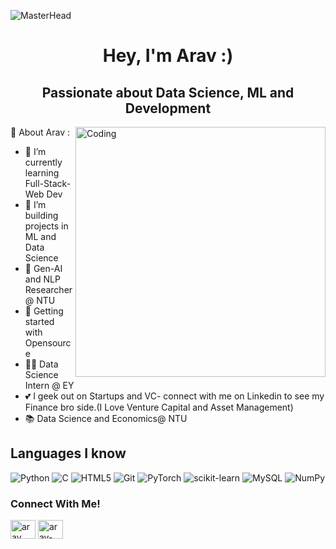 ![MasterHead](https://user-images.githubusercontent.com/10498744/210012254-234538ff-d198-48aa-8964-37e6fd45d227.gif)
<h1 align="center">Hey, I'm Arav :)</h1> 
<h2 align="center">Passionate about Data Science, ML and Development </h2>
<img align="right" alt="Coding" width="400" src="https://image.myanimelist.net/ui/_3fYL8i6Q-n-155t3dn_4hksVs3MIJxHadG7A7FI_oTy9pL-UqrC-cycJtDkuZzC"
[![](https://visitcount.itsvg.in/api?id=piyushhhxyz&icon=0&color=6)](https://visitcount.itsvg.in)

# 💫 About Arav :
- 🔭 I’m currently learning Full-Stack-Web Dev
- 👯 I’m building projects in ML and Data Science
- 🧠 Gen-AI and NLP Researcher @ NTU
- 💬 Getting started with Opensource
- 👩‍💻 Data Science Intern @ EY
- 💕 I geek out on Startups and VC- connect with me on Linkedin to see my Finance bro side.(I Love Venture Capital and Asset Management)
- 📚 Data Science and Economics@ NTU 

## Languages I know
![Python](http://img.shields.io/badge/Python-3776AB?style=flat-square&logo=python&logoColor=ffffff)
![C](http://img.shields.io/badge/-C-3776AB?style=flat-square&logo=c&logoColor=ffffff)
![HTML5](https://img.shields.io/badge/-HTML5-E34F26?style=flat-square&logo=html5&logoColor=ffffff)
![Git](https://img.shields.io/badge/-Git-F05032?style=flat-square&logo=git&logoColor=white)
![PyTorch](https://img.shields.io/badge/PyTorch-%23EE4C2C.svg?style=flat-square&logo=pytorch&logoColor=white)
![scikit-learn](https://img.shields.io/badge/scikit--learn-F06032.svg?style=flat-square&logo=scikit-learn&logoColor=white)
![MySQL](https://img.shields.io/badge/MySQL-%2307405e.svg?style=flat-square&logo=mysql&logoColor=white)
![NumPy](https://img.shields.io/badge/numpy-%23013243.svg?style=flat-square&logo=numpy&logoColor=white)

<h3 align="left">Connect With Me!</h3>
<p align="left">
<a href="https://twitter.com/AravBehl" target="blank"><img align="center" src="https://raw.githubusercontent.com/rahuldkjain/github-profile-readme-generator/master/src/images/icons/Social/twitter.svg" alt="arav" height="30" width="40" /></a>
<a href="https://www.linkedin.com/in/arav-behl-0524a6230/" target="blank"><img align="center" src="https://raw.githubusercontent.com/rahuldkjain/github-profile-readme-generator/master/src/images/icons/Social/linked-in-alt.svg" alt="arav-linkedin" height="30" width="40" /></a>

</p>
